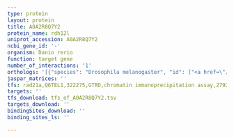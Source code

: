 ```yaml
---
type: protein
layout: protein
title: A0A2R8Q7Y2
protein_name: rdh12l
uniprot_accession: A0A2R8Q7Y2
ncbi_gene_id: '-'
organism: Danio rerio
function: target gene
number_of_interactions: '1'
orthologs: '[{"species": "Drosophila melanogaster", "id": ["<a href=\"/protein/q7jyx2\">Q7JYX2</a>"]}, {"species": "Caenorhabditis elegans", "id": ["<a href=\"/protein/p91013\">P91013</a>", "<a href=\"/protein/q9xvs9\">Q9XVS9</a>"]}, {"species": "Saccharomyces cerevisiae", "id": ["<a href=\"/protein/q05016\">Q05016</a>"]}]'
jaspar_matrices: ''
tfs: rad21a,Q6TEL1,322275,GTRD,chromatin immunoprecipitation assay,27924024%5Buid%5D,No
targets: ''
tfs_download: tfs_of_A0A2R8Q7Y2.tsv
targets_download: ''
bindingSites_download: ''
binding_sites_ls: ''

---
```

